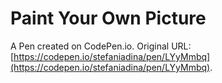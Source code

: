 # Paint Your Own Picture

A Pen created on CodePen.io. Original URL: [https://codepen.io/stefaniadina/pen/LYyMmbq](https://codepen.io/stefaniadina/pen/LYyMmbq).


